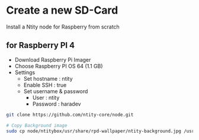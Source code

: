 # Create a new SD-Card

Install a Ntity node for Raspberry from scratch

## for Raspberry PI 4
- Download Raspberry Pi Imager
- Choose Raspberry PI OS 64 (1.1 GB)
- Settings
  - Set hostname : ntity
  - Enable SSH : true
  - Set username & password
    - User : ntity
    - Password : haradev

```bash
git clone https://github.com/ntity-core/node.git

# Copy Background image
sudo cp node/ntitybox/usr/share/rpd-wallpaper/ntity-background.jpg /usr/share/rpd-wallpaper/
```

